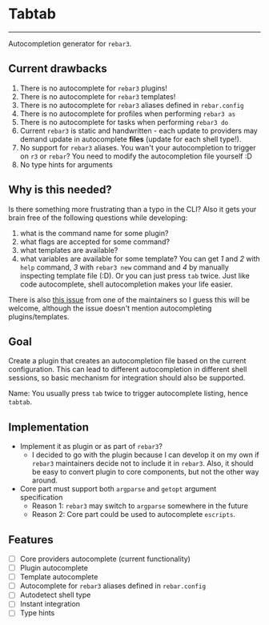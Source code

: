 # Tabtab
-----
Autocompletion generator for `rebar3`.

## Current drawbacks
1. There is no autocomplete for `rebar3` plugins!
2. There is no autocomplete for `rebar3` templates!
3. There is no autocomplete for `rebar3` aliases defined in `rebar.config`
4. There is no autocomplete for profiles when performing `rebar3 as`
5. There is no autocomplete for tasks when performing `rebar3 do`
6. Current `rebar3` is static and handwritten - each update to providers may demand update in autocomplete **files** (update for each shell type!).
7. No support for `rebar3` aliases. You wan't your autocompletion to trigger on `r3` or `rebar`? You need to modify the autocompletion file yourself :D
8. No type hints for arguments

## Why is this needed?
Is there something more frustrating than a typo in the CLI? Also it gets your brain free of the following questions while developing:
   1.   what is the command name for some plugin?
   2.   what flags are accepted for some command?
   3.   what templates are available?
   4.   what variables are available for some template?
You can get *1* and *2* with `help` command, *3* with `rebar3 new` command and *4* by manually inspecting template file (:D). Or you can just press `tab` twice. Just like code autocomplete, shell autocompletion makes your life easier.

There is also [this issue](https://github.com/erlang/rebar3/issues/2077) from one of the maintainers so I guess this will be welcome, although the issue doesn't mention autocompleting plugins/templates. 

## Goal
Create a plugin that creates an autocompletion file based on the current configuration. This can lead to different autocompletion in different shell sessions, so basic mechanism for integration should also be supported.

Name: You usually press `tab` twice to trigger autocomplete listing, hence `tabtab`.

## Implementation

-   Implement it as plugin or as part of `rebar3`?
    -   I decided to go with the plugin because I can develop it on my own if `rebar3` maintainers decide not to include it in `rebar3`. Also, it should be easy to convert plugin to core components, but not the other way around.
-   Core part must support both `argparse` and `getopt` argument specification
    -   Reason 1: `rebar3` may switch to `argparse` somewhere in the future
    -   Reason 2: Core part could be used to autocomplete `escripts`.

## Features

-   [ ] Core providers autocomplete (current functionality)
-   [ ] Plugin autocomplete
-   [ ] Template autocomplete
-   [ ] Autocomplete for `rebar3` aliases defined in `rebar.config`
-   [ ] Autodetect shell type
-   [ ] Instant integration
-   [ ] Type hints